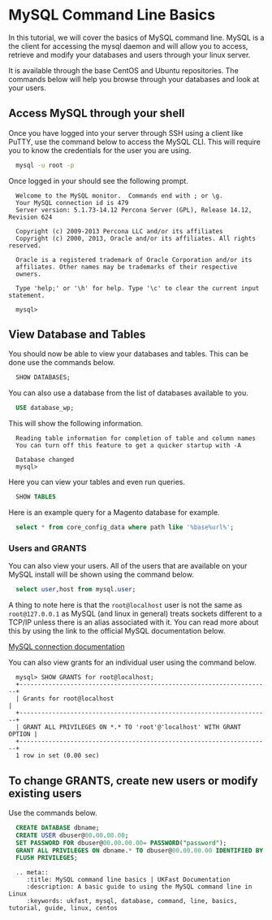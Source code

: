 # MySQL Command Line Basics

In this tutorial, we will cover the basics of MySQL command line. MySQL is a the client for accessing the mysql daemon and will allow you to access, retrieve and modify your databases and users through your linux server.

It is available through the base CentOS and Ubuntu repositories. The commands below will help you browse through your databases and look at your users.


## Access MySQL through your shell

Once you have logged into your server through SSH using a client like PuTTY, use the command below to access the MySQL CLI. This will require you to know the credentials for the user you are using.

```bash
  mysql -u root -p
```


Once logged in your should see the following prompt.

```console
  Welcome to the MySQL monitor.  Commands end with ; or \g.
  Your MySQL connection id is 479
  Server version: 5.1.73-14.12 Percona Server (GPL), Release 14.12, Revision 624

  Copyright (c) 2009-2013 Percona LLC and/or its affiliates
  Copyright (c) 2000, 2013, Oracle and/or its affiliates. All rights reserved.

  Oracle is a registered trademark of Oracle Corporation and/or its
  affiliates. Other names may be trademarks of their respective
  owners.

  Type 'help;' or '\h' for help. Type '\c' to clear the current input statement.

  mysql>
```



## View Database and Tables

You should now be able to view your databases and tables. This can be done use the commands below.

```sql
  SHOW DATABASES;
```

You can also use a database from the list of databases available to you.


```sql
  USE database_wp;
```

This will show the following information.

```console
  Reading table information for completion of table and column names
  You can turn off this feature to get a quicker startup with -A

  Database changed
  mysql>
```

Here you can view your tables and even run queries.

```sql
  SHOW TABLES
```

Here is an example query for a Magento database for example.

```sql
  select * from core_config_data where path like '%base%url%';
```



### Users and GRANTS

You can also view your users. All of the users that are available on your MySQL install will be shown using the command below.

```sql
  select user,host from mysql.user;
```

A thing to note here is that the `root@localhost` user is not the same as `root@127.0.0.1` as MySQL (and linux in general) treats sockets different to a TCP/IP unless there is an alias associated with it.
You can read more about this by using the link to the official MySQL documentation below.

[MySQL connection documentation](http://dev.mysql.com/doc/refman/5.5/en/can-not-connect-to-server.html)


You can also view grants for an individual user using the command below.

```console
  mysql> SHOW GRANTS for root@localhost;
  +---------------------------------------------------------------------+
  | Grants for root@localhost                                           |
  +---------------------------------------------------------------------+
  | GRANT ALL PRIVILEGES ON *.* TO 'root'@'localhost' WITH GRANT OPTION |
  +---------------------------------------------------------------------+
  1 row in set (0.00 sec)
```



## To change GRANTS, create new users or modify existing users

Use the commands below.

```sql
  CREATE DATABASE dbname;
  CREATE USER dbuser@00.00.00.00;
  SET PASSWORD FOR dbuser@00.00.00.00= PASSWORD("password");
  GRANT ALL PRIVILEGES ON dbname.* TO dbuser@00.00.00.00 IDENTIFIED BY 'password';
  FLUSH PRIVILEGES;
```

```eval_rst
  .. meta::
     :title: MySQL command line basics | UKFast Documentation
     :description: A basic guide to using the MySQL command line in Linux
     :keywords: ukfast, mysql, database, command, line, basics, tutorial, guide, linux, centos
